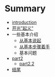 # Summary

* [introduction](README.md)
* [开光”起义“](source/part1/开光大会心得.md)
* 一些基本介绍
   * [从基本说起](source/part1/一些基本介绍.md)
   * [从基本步骤着手](source/part1/从基本步骤着手.md)
   * 基本问题
* [part2](./source/part2/introduction)
   * [part2.2](./source/part2/1.md)
* [结尾](./source/end.md)

